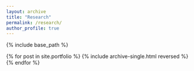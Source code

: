 ```yaml
---
layout: archive
title: "Research"
permalink: /research/
author_profile: true
---
```


{% include base_path %}

{% for post in site.portfolio %}
  {% include archive-single.html reversed %}
{% endfor %}

